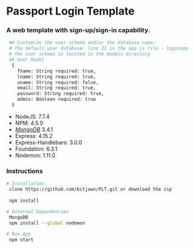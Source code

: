 # Passport Login Template
<h3>A web template with sign-up/sign-in capability.</h3>

```bash
 ## Customize the user schema and/or the database name.
 # The default user database: line 22 in the app.js file - loginapp
 # The user schema is located in the models directory
 ## User Model
  {
    fname: String required: true,
    lname: String required: true,
    uname: String required: false,
    email: String required: true,
    password: String required: true,
    admin: Boolean required: true
  }
```

<ul>
    <li>NodeJS: 7.7.4</li>
    <li>NPM: 4.5.0</li>
    <li><a href="https://www.mongodb.com/download-center?jmp=docs&_ga=1.202993809.1491474904.1492296757#community"><i>MongoDB</i></a> 3.4.1</li>
    <li>Express: 4.15.2</li>
    <li>Express-Handlebars: 3.0.0</li>    
    <li>Foundation: 6.3.1</li>
    <li>Nodemon: 1.11.0</li>
</ul>

<h3>Instructions</h3>

```bash
# Installation
 clone https://github.com/bitjawn/PLT.git or download the zip
 
 npm install

# External Dependencies
 MongoDB
 npm install --global nodemon
 
# Run App
 npm start
```
